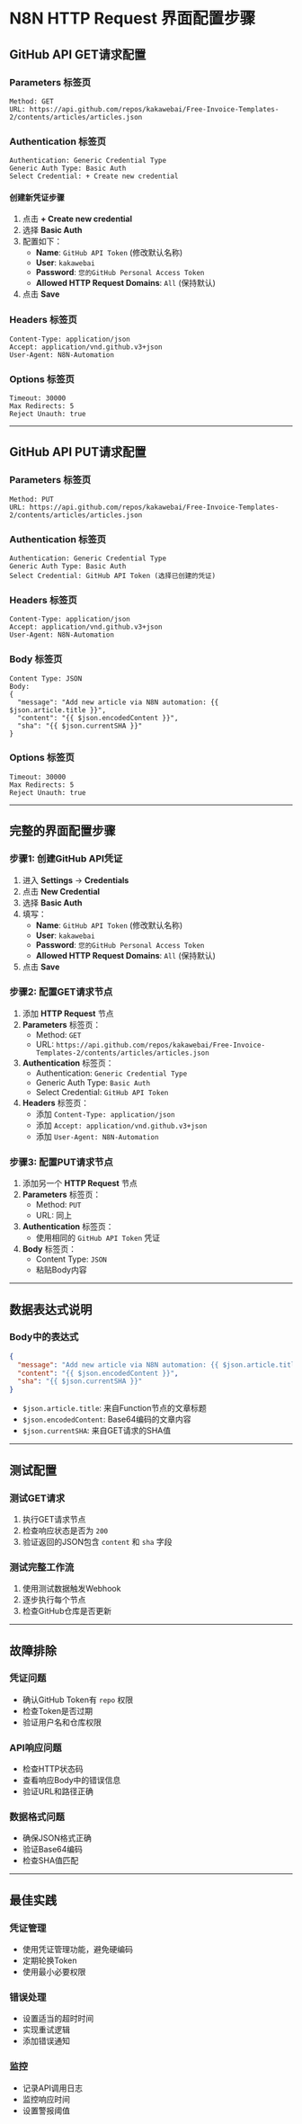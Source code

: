 # N8N HTTP Request 界面配置步骤

## GitHub API GET请求配置

### Parameters 标签页
```
Method: GET
URL: https://api.github.com/repos/kakawebai/Free-Invoice-Templates-2/contents/articles/articles.json
```

### Authentication 标签页
```
Authentication: Generic Credential Type
Generic Auth Type: Basic Auth
Select Credential: + Create new credential
```

#### 创建新凭证步骤
1. 点击 **+ Create new credential**
2. 选择 **Basic Auth**
3. 配置如下：
   - **Name**: `GitHub API Token` (修改默认名称)
   - **User**: `kakawebai`
   - **Password**: `您的GitHub Personal Access Token`
   - **Allowed HTTP Request Domains**: `All` (保持默认)
4. 点击 **Save**

### Headers 标签页
```
Content-Type: application/json
Accept: application/vnd.github.v3+json
User-Agent: N8N-Automation
```

### Options 标签页
```
Timeout: 30000
Max Redirects: 5
Reject Unauth: true
```

---

## GitHub API PUT请求配置

### Parameters 标签页
```
Method: PUT
URL: https://api.github.com/repos/kakawebai/Free-Invoice-Templates-2/contents/articles/articles.json
```

### Authentication 标签页
```
Authentication: Generic Credential Type
Generic Auth Type: Basic Auth
Select Credential: GitHub API Token (选择已创建的凭证)
```

### Headers 标签页
```
Content-Type: application/json
Accept: application/vnd.github.v3+json
User-Agent: N8N-Automation
```

### Body 标签页
```
Content Type: JSON
Body:
{
  "message": "Add new article via N8N automation: {{ $json.article.title }}",
  "content": "{{ $json.encodedContent }}",
  "sha": "{{ $json.currentSHA }}"
}
```

### Options 标签页
```
Timeout: 30000
Max Redirects: 5
Reject Unauth: true
```

---

## 完整的界面配置步骤

### 步骤1: 创建GitHub API凭证
1. 进入 **Settings** → **Credentials**
2. 点击 **New Credential**
3. 选择 **Basic Auth**
4. 填写：
   - **Name**: `GitHub API Token` (修改默认名称)
   - **User**: `kakawebai`
   - **Password**: `您的GitHub Personal Access Token`
   - **Allowed HTTP Request Domains**: `All` (保持默认)
5. 点击 **Save**

### 步骤2: 配置GET请求节点
1. 添加 **HTTP Request** 节点
2. **Parameters** 标签页：
   - Method: `GET`
   - URL: `https://api.github.com/repos/kakawebai/Free-Invoice-Templates-2/contents/articles/articles.json`
3. **Authentication** 标签页：
   - Authentication: `Generic Credential Type`
   - Generic Auth Type: `Basic Auth`
   - Select Credential: `GitHub API Token`
4. **Headers** 标签页：
   - 添加 `Content-Type: application/json`
   - 添加 `Accept: application/vnd.github.v3+json`
   - 添加 `User-Agent: N8N-Automation`

### 步骤3: 配置PUT请求节点
1. 添加另一个 **HTTP Request** 节点
2. **Parameters** 标签页：
   - Method: `PUT`
   - URL: 同上
3. **Authentication** 标签页：
   - 使用相同的 `GitHub API Token` 凭证
4. **Body** 标签页：
   - Content Type: `JSON`
   - 粘贴Body内容

---

## 数据表达式说明

### Body中的表达式
```json
{
  "message": "Add new article via N8N automation: {{ $json.article.title }}",
  "content": "{{ $json.encodedContent }}",
  "sha": "{{ $json.currentSHA }}"
}
```

- `$json.article.title`: 来自Function节点的文章标题
- `$json.encodedContent`: Base64编码的文章内容
- `$json.currentSHA`: 来自GET请求的SHA值

---

## 测试配置

### 测试GET请求
1. 执行GET请求节点
2. 检查响应状态是否为 `200`
3. 验证返回的JSON包含 `content` 和 `sha` 字段

### 测试完整工作流
1. 使用测试数据触发Webhook
2. 逐步执行每个节点
3. 检查GitHub仓库是否更新

---

## 故障排除

### 凭证问题
- 确认GitHub Token有 `repo` 权限
- 检查Token是否过期
- 验证用户名和仓库权限

### API响应问题
- 检查HTTP状态码
- 查看响应Body中的错误信息
- 验证URL和路径正确

### 数据格式问题
- 确保JSON格式正确
- 验证Base64编码
- 检查SHA值匹配

---

## 最佳实践

### 凭证管理
- 使用凭证管理功能，避免硬编码
- 定期轮换Token
- 使用最小必要权限

### 错误处理
- 设置适当的超时时间
- 实现重试逻辑
- 添加错误通知

### 监控
- 记录API调用日志
- 监控响应时间
- 设置警报阈值
